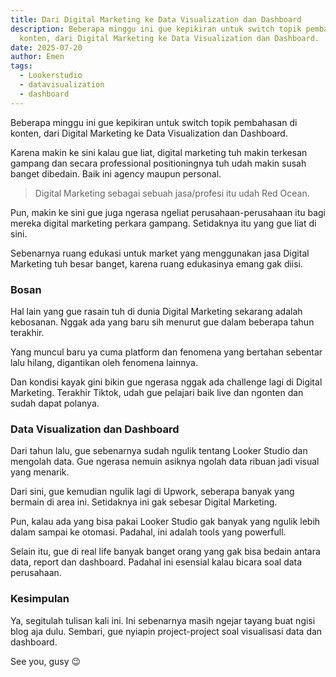```yaml
---
title: Dari Digital Marketing ke Data Visualization dan Dashboard
description: Beberapa minggu ini gue kepikiran untuk switch topik pembahasan di
  konten, dari Digital Marketing ke Data Visualization dan Dashboard.
date: 2025-07-20
author: Emen
tags:
  - Lookerstudio
  - datavisualization
  - dashboard
---
```

Beberapa minggu ini gue kepikiran untuk switch topik pembahasan di konten, dari Digital Marketing ke Data Visualization dan Dashboard.

Karena makin ke sini kalau gue liat, digital marketing tuh makin terkesan gampang dan secara professional positioningnya tuh udah makin susah banget dibedain. Baik ini agency maupun personal.

> Digital Marketing sebagai sebuah jasa/profesi itu udah Red Ocean.

Pun, makin ke sini gue juga ngerasa ngeliat perusahaan-perusahaan itu bagi mereka digital marketing perkara gampang. Setidaknya itu yang gue liat di sini.

Sebenarnya ruang edukasi untuk market yang menggunakan jasa Digital Marketing tuh besar banget, karena ruang edukasinya emang gak diisi.

### Bosan

Hal lain yang gue rasain tuh di dunia Digital Marketing sekarang adalah kebosanan. Nggak ada yang baru sih menurut gue dalam beberapa tahun terakhir.

Yang muncul baru ya cuma platform dan fenomena yang bertahan sebentar lalu hilang, digantikan oleh fenomena lainnya.

Dan kondisi kayak gini bikin gue ngerasa nggak ada challenge lagi di Digital Marketing. Terakhir Tiktok, udah gue pelajari baik live dan ngonten dan sudah dapat polanya.

### Data Visualization dan Dashboard

Dari tahun lalu, gue sebenarnya sudah ngulik tentang Looker Studio dan mengolah data. Gue ngerasa nemuin asiknya ngolah data ribuan jadi visual yang menarik.

Dari sini, gue kemudian ngulik lagi di Upwork, seberapa banyak yang bermain di area ini. Setidaknya ini gak sebesar Digital Marketing.

Pun, kalau ada yang bisa pakai Looker Studio gak banyak yang ngulik lebih dalam sampai ke otomasi. Padahal, ini adalah tools yang powerfull.

Selain itu, gue di real life banyak banget orang yang gak bisa bedain antara data, report dan dashboard. Padahal ini esensial kalau bicara soal data perusahaan.

### Kesimpulan

Ya, segitulah tulisan kali ini. Ini sebenarnya masih ngejar tayang buat ngisi blog aja dulu. Sembari, gue nyiapin project-project soal visualisasi data dan dashboard.

See you, gusy 😉
